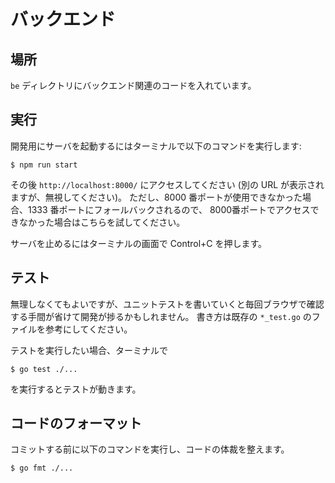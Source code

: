 # バックエンド

## 場所

`be` ディレクトリにバックエンド関連のコードを入れています。

## 実行

開発用にサーバを起動するにはターミナルで以下のコマンドを実行します:

```shell
$ npm run start
```

その後 `http://localhost:8000/` にアクセスしてください (別の URL が表示されますが、無視してください)。
ただし、8000 番ポートが使用できなかった場合、1333 番ポートにフォールバックされるので、
8000番ポートでアクセスできなかった場合はこちらを試してください。

サーバを止めるにはターミナルの画面で Control+C を押します。

## テスト

無理しなくてもよいですが、ユニットテストを書いていくと毎回ブラウザで確認する手間が省けて開発が捗るかもしれません。
書き方は既存の `*_test.go` のファイルを参考にしてください。

テストを実行したい場合、ターミナルで

```shell
$ go test ./...
```

を実行するとテストが動きます。

## コードのフォーマット

コミットする前に以下のコマンドを実行し、コードの体裁を整えます。

```shell
$ go fmt ./...
```
